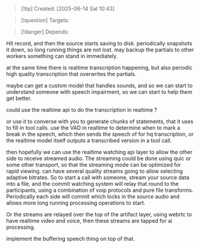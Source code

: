 
>[!tip] Created: [2025-06-14 Sat 10:43]

>[!question] Targets: 

>[!danger] Depends: 

Hit record, and then the source starts saving to disk.
periodically snapshots it down, so long running things are not lost.
may backup the partials to other workers something can stand in immediately.

at the same time there is realtime transcription happening, but also periodic high quality transcription that overwrites the partials.

maybe can get a custom model that handles sounds, and so we can start to understand someone with speech impairment, so we can start to help them get better.

could use the realtime api to do the transcription in realtime ?

or use it to converse with you to generate chunks of statements, that it uses to fill in tool calls.
use the VAD in realtime to determine when to mark a break in the speech, which then sends the speech of for hq transcription, or the realtime model itself outputs a transcribed version in a tool call.

then hopefully we can use the realtime watching api layer to allow the other side to receive streamed audio.
The streaming could be done using quic or some other transport, so that the streaming mode can be optimized for rapid viewing.
can have several quality streams going to allow selecting adaptive bitrates.
So to start a call with someone, stream your source data into a file, and the commit watching system will relay that round to the participants, using a combination of voip protocols and pure file transforms.
Periodically each side will commit which locks in the source audio and allows more long running processing operations to start.

Or the streams are relayed over the top of the artifact layer, using webrtc to have realtime video and voice, then these streams are tapped for ai processing.

implement the buffering speech thing on top of that.

